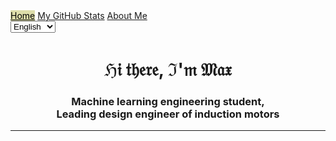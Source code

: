 <head>
    <link rel="stylesheet" href="styles/main.css">
</head>
<body>

<nav class="navbar">
    <a href="https://italian.github.io" style="background-color: #dda; color: black;">Home</a>
    <a href="pages/github_stats.html">My GitHub Stats</a>
    <a href="pages/about_me.html">About Me</a>
    <div class="navbar-right">
        <select id="language-select">
            <option value="en">English</option>
            <option value="ru">Русский</option>
        </select>
    </div>
</nav>
<main>
    <h1 align="center">ℌ𝔦 𝔱𝔥𝔢𝔯𝔢, ℑ'𝔪 𝔐𝔞𝔵</h1>
    <h3 align="center">Machine learning engineering student,<br>Leading design engineer of induction motors</h3>
</main>
</body>

---

<script>
document.addEventListener('DOMContentLoaded', function() {
    const select = document.getElementById('language-select');

    // Установка выбранного ранее языка при загрузке страницы
    if (localStorage.getItem('selectedLanguage')) {
        select.value = localStorage.getItem('selectedLanguage');
    }

    select.addEventListener('change', function() {
        loadTranslations(this.value);

        // Сохранение выбранного языка в localStorage
        localStorage.setItem('selectedLanguage', this.value);
    });

    function loadTranslations(lang) {
        fetch(`translations/${lang}.json`)
        .then(response => response.json())
        .then(translations => {
            document.querySelector('.navbar a[href="https://italian.github.io"]').textContent = translations.home;
            document.querySelector('.navbar a[href="pages/github_stats.html"]').textContent = translations.myGithubStats;
            document.querySelector('.navbar a[href="pages/about_me.html"]').textContent = translations.aboutMe;
            document.querySelector('h1').textContent = translations.welcomeMessage;

            let descriptionText = translations.description.replace(/\n/g, '<br>');
            document.querySelector('h3').innerHTML = descriptionText;
            // Добавьте аналогичные строки для других элементов, которые нужно перевести
        });
    }

    // Загружаем переводы по умолчанию при первой загрузке страницы
    loadTranslations(select.value);

    // Добавляем стилизацию при наведении
    const options = select.options;
    for (let i = 0; i < options.length; i++) {
        options[i].addEventListener('mouseover', function() {
            this.style.backgroundColor = '#ddd';
            this.style.color = 'black';
        });

        options[i].addEventListener('mouseout', function() {
            this.style.backgroundColor = '#000';
            this.style.color = '#ddd';
        });
    }
});
</script>